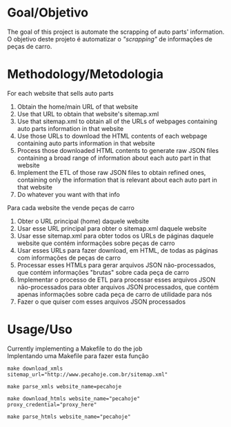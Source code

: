 # Goal/Objetivo

The goal of this project is automate the scrapping of auto parts' information.<br>
O objetivo deste projeto é automatizar o *"scrapping"* de informações de peças de carro.

# Methodology/Metodologia

For each website that sells auto parts
1. Obtain the home/main URL of that website
2. Use that URL to obtain that website's sitemap.xml
3. Use that sitemap.xml to obtain all of the URLs of webpages containing auto parts information in that website
4. Use those URLs to download the HTML contents of each webpage containing auto parts information in that website
5. Process those downloaded HTML contents to generate raw JSON files containing a broad range of information about each auto part in that website
6. Implement the ETL of those raw JSON files to obtain refined ones, containing only the information that is relevant about each auto part in that website
7. Do whatever you want with that info

Para cada website the vende peças de carro
1. Obter o URL principal (home) daquele website
2. Usar esse URL principal para obter o sitemap.xml daquele website
3. Usar esse sitemap.xml para obter todos os URLs de páginas daquele website que contém informações sobre peças de carro
4. Usar esses URLs para fazer download, em HTML, de todas as páginas com informações de peças de carro
5. Processar esses HTMLs para gerar arquivos JSON não-processados, que contém informações "brutas" sobre cada peça de carro
6. Implementar o processo de ETL para processar esses arquivos JSON não-processados para obter arquivos JSON processados, que contém apenas informações sobre cada peça de carro de utilidade para nós
7. Fazer o que quiser com esses arquivos JSON processados

# Usage/Uso

Currently implementing a Makefile to do the job <br>
Implentando uma Makefile para fazer esta função

`make download_xmls sitemap_url="http://www.pecahoje.com.br/sitemap.xml"`

`make parse_xmls website_name=pecahoje`

`make download_htmls website_name="pecahoje" proxy_credential="proxy_here"`

`make parse_htmls website_name="pecahoje"`